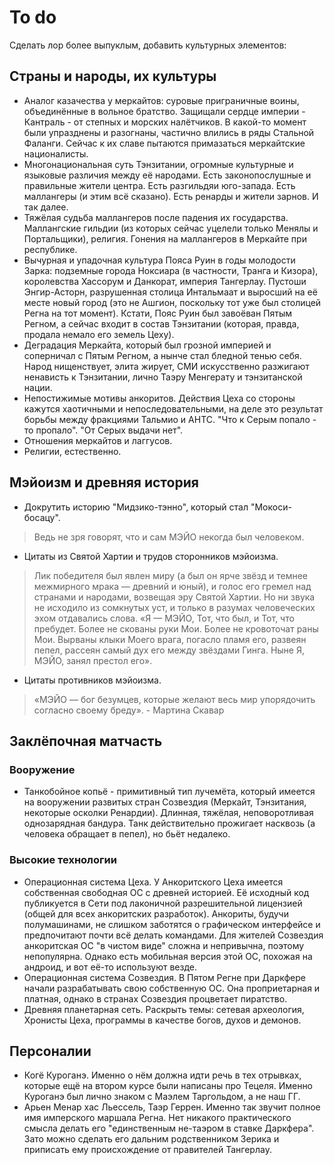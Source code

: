 # To do
Сделать лор более выпуклым, добавить культурных элементов:

## Страны и народы, их культуры

* Аналог казачества у меркайтов: суровые приграничные воины, объединённые в вольное братство. Защищали сердце империи - Кантраль - от степных и морских налётчиков. В какой-то момент были упразднены и разогнаны, частично влились в ряды Стальной Фаланги. Сейчас к их славе пытаются примазаться меркайтские националисты.
* Многонациональная суть Тэнзитании, огромные культурные и языковые различия между её народами. Есть законопослушные и правильные жители центра. Есть разгильдяи юго-запада. Есть маллангеры (и этим всё сказано). Есть ренарды и жители зарнов. И так далее.
* Тяжёлая судьба маллангеров после падения их государства. Маллангские гильдии (из которых сейчас уцелели только Менялы и Портальщики), религия. Гонения на маллангеров в Меркайте при республике.
* Вычурная и упадочная культура Пояса Руин в годы молодости Зарка: подземные города Ноксиара (в частности, Транга и Кизора), королевства Хассорум и Данкорат, империя Тангерлау. Пустоши Энгир-Асторн, разрушенная столица Интальмаат и выросший на её месте новый город (это не Ашгион, поскольку тот уже был столицей Регна на тот момент). Кстати, Пояс Руин был завоёван Пятым Регном, а сейчас входит в состав Тэнзитании (которая, правда, продала немало его земель Цеху).
* Деградация Меркайта, который был грозной империей и соперничал с Пятым Регном, а нынче стал бледной тенью себя. Народ нищенствует, элита жирует, СМИ искусственно разжигают ненависть к Тэнзитании, лично Таэру Менгерату и тэнзитанской нации.
* Непостижимые мотивы анкоритов. Действия Цеха со стороны кажутся хаотичными и непоследовательными, на деле это результат борьбы между фракциями Тальмио и АНТС. "Что к Серым попало - то пропало". "От Серых выдачи нет".
* Отношения меркайтов и лаггусов.
* Религии, естественно.

## Мэйоизм и древняя история

* Докрутить историю "Мидзико-тэнно", который стал "Мокоси-босацу".
> Ведь не зря говорят, что и сам МЭЙО некогда был человеком.

* Цитаты из Святой Хартии и трудов сторонников мэйоизма.
> Лик победителя был явлен миру (а был он ярче звёзд и темнее межмирного мрака — древний и юный), и голос его гремел над странами и народами, возвещая эру Святой Хартии. Но ни звука не исходило из сомкнутых уст, и только в разумах человеческих эхом отдавались слова.
> «Я — МЭЙО, Тот, что был, и Тот, что пребудет. Более не скованы руки Мои. Более не кровоточат раны Мои. Вырваны клыки Моего врага, погасло пламя его, развеян пепел, рассеян самый дух его между звёздами Гинга. Ныне Я, МЭЙО, занял престол его».

* Цитаты противников мэйоизма.
> «МЭЙО — бог безумцев, которые желают весь мир упорядочить согласно своему бреду». - Мартина Скавар

## Заклёпочная матчасть

### Вооружение
* Танкобойное копьё - примитивный тип лучемёта, который имеется на вооружении развитых стран Созвездия (Меркайт, Тэнзитания, некоторые осколки Ренардии). Длинная, тяжёлая, неповоротливая однозарядная бандура. Танк действительно прожигает насквозь (а человека обращает в пепел), но бьёт недалеко.

### Высокие технологии
* Операционная система Цеха. У Анкоритского Цеха имеется собственная свободная ОС с древней историей. Её исходный код публикуется в Сети под лаконичной разрешительной лицензией (общей для всех анкоритских разработок). Анкориты, будучи полумашинами, не слишком заботятся о графическом интерфейсе и предпочитают почти всё делать командами. Для жителей Созвездия анкоритская ОС "в чистом виде" сложна и непривычна, поэтому непопулярна. Однако есть мобильная версия этой ОС, похожая на андроид, и вот её-то используют везде.
* Операционная система Созвездия. В Пятом Регне при Даркфере начали разрабатывать свою собственную ОС. Она проприетарная и платная, однако в странах Созвездия процветает пиратство.
* Древняя планетарная сеть. Раскрыть темы: сетевая археология, Хронисты Цеха, программы в качестве богов, духов и демонов.

## Персоналии
* Когё Куроганэ. Именно о нём должна идти речь в тех отрывках, которые ещё на втором курсе были написаны про Тецеля. Именно Куроганэ был лично знаком с Маэлем Таргольдом, а не наш ГГ.
* Арьен Менар хас Льессель, Таэр Геррен. Именно так звучит полное имя имперского маршала Регна. Нет никакого практического смысла делать его "единственным не-таэром в ставке Даркфера". Зато можно сделать его дальним родственником Зерика и приписать ему происхождение от правителей Тангерлау.
